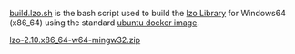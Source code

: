 [build.lzo.sh](https://github.com/ceccopierangiolieugenio/scripts/blob/master/dockerutils/zutil/build.lzo.sh)
is the bash script used to build the [lzo Library](http://www.oberhumer.com/opensource/lzo/) 
for Windows64 (x86_64) using the standard [ubuntu docker image](https://hub.docker.com/_/ubuntu).

[lzo-2.10.x86_64-w64-mingw32.zip](https://github.com/ceccopierangiolieugenio/binaryRepo/raw/master/zutil/lzo-2.10.x86_64-w64-mingw32.zip)
